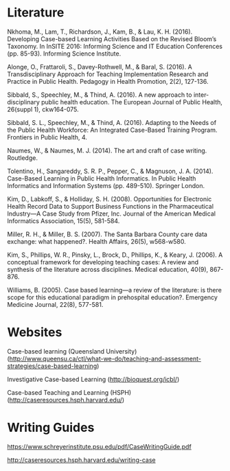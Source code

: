 # Literature

Nkhoma, M., Lam, T., Richardson, J., Kam, B., & Lau, K. H. (2016). Developing Case-based Learning Activities Based on the Revised Bloom’s Taxonomy. In InSITE 2016: Informing Science and IT Education Conferences (pp. 85-93). Informing Science Institute.

Alonge, O., Frattaroli, S., Davey-Rothwell, M., & Baral, S. (2016). A Transdisciplinary Approach for Teaching Implementation Research and Practice in Public Health. Pedagogy in Health Promotion, 2(2), 127-136.

Sibbald, S., Speechley, M., & Thind, A. (2016). A new approach to inter-disciplinary public health education. The European Journal of Public Health, 26(suppl 1), ckw164-075.

Sibbald, S. L., Speechley, M., & Thind, A. (2016). Adapting to the Needs of the Public Health Workforce: An Integrated Case-Based Training Program. Frontiers in Public Health, 4.

Naumes, W., & Naumes, M. J. (2014). The art and craft of case writing. Routledge.

Tolentino, H., Sangareddy, S. R. P., Pepper, C., & Magnuson, J. A. (2014). Case-Based Learning in Public Health Informatics. In Public Health Informatics and Information Systems (pp. 489-510). Springer London.

Kim, D., Labkoff, S., & Holliday, S. H. (2008). Opportunities for Electronic Health Record Data to Support Business Functions in the Pharmaceutical Industry—A Case Study from Pfizer, Inc. Journal of the American Medical Informatics Association, 15(5), 581-584.

Miller, R. H., & Miller, B. S. (2007). The Santa Barbara County care data exchange: what happened?. Health Affairs, 26(5), w568-w580.

Kim, S., Phillips, W. R., Pinsky, L., Brock, D., Phillips, K., & Keary, J. (2006). A conceptual framework for developing teaching cases: A review and synthesis of the literature across disciplines. Medical education, 40(9), 867-876.

Williams, B. (2005). Case based learning—a review of the literature: is there scope for this educational paradigm in prehospital education?. Emergency Medicine Journal, 22(8), 577-581.

# Websites

Case-based learning (Queensland University) (http://www.queensu.ca/ctl/what-we-do/teaching-and-assessment-strategies/case-based-learning)

Investigative Case-based Learning (http://bioquest.org/icbl/)

Case-based Teaching and Learning (HSPH) (http://caseresources.hsph.harvard.edu/)

# Writing Guides

https://www.schreyerinstitute.psu.edu/pdf/CaseWritingGuide.pdf

http://caseresources.hsph.harvard.edu/writing-case

